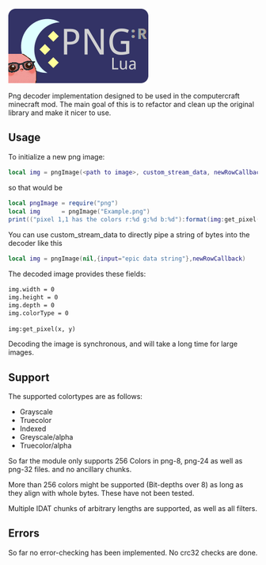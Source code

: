 ![pngLua logo](/logo.png?raw=true)

Png decoder implementation designed to be used in the computercraft minecraft mod.
The main goal of this is to refactor and clean up the original library and make it nicer to use.

Usage
-----

To initialize a new png image:

```lua
local img = pngImage(<path to image>, custom_stream_data, newRowCallback)
```

so that would be
```lua
local pngImage = require("png")
local img      = pngImage("Example.png")
print(("pixel 1,1 has the colors r:%d g:%d b:%d"):format(img:get_pixel(1,1):unpack()))
```

You can use custom_stream_data to directly pipe a string of bytes into the decoder like this
```lua
local img = pngImage(nil,{input="epic data string"},newRowCallback)
```

The decoded image provides these fields:
```
img.width = 0
img.height = 0
img.depth = 0
img.colorType = 0

img:get_pixel(x, y)
```
Decoding the image is synchronous, and will take a long time for large images.

Support
-------

The supported colortypes are as follows:

-    Grayscale
-    Truecolor
-    Indexed
-    Greyscale/alpha
-    Truecolor/alpha

So far the module only supports 256 Colors in png-8, png-24 as well as png-32 files. and no ancillary chunks.

More than 256 colors might be supported (Bit-depths over 8) as long as they align with whole bytes. These have not been tested.

Multiple IDAT chunks of arbitrary lengths are supported, as well as all filters.

Errors
-------
So far no error-checking has been implemented. No crc32 checks are done.
